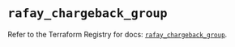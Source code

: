 # `rafay_chargeback_group`

Refer to the Terraform Registry for docs: [`rafay_chargeback_group`](https://registry.terraform.io/providers/rafaysystems/rafay/1.1.52/docs/resources/chargeback_group).
